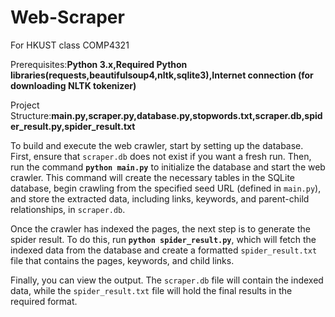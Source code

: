 # Web-Scraper
For HKUST class COMP4321

Prerequisites:**Python 3.x,Required Python libraries(requests,beautifulsoup4,nltk,sqlite3),Internet connection (for downloading NLTK tokenizer)**

Project Structure:**main.py,scraper.py,database.py,stopwords.txt,scraper.db,spider_result.py,spider_result.txt**

To build and execute the web crawler, start by setting up the database. First, ensure that `scraper.db` does not exist if you want a fresh run. Then, run the command **`python main.py`** to initialize the database and start the web crawler. This command will create the necessary tables in the SQLite database, begin crawling from the specified seed URL (defined in `main.py`), and store the extracted data, including links, keywords, and parent-child relationships, in `scraper.db`.

Once the crawler has indexed the pages, the next step is to generate the spider result. To do this, run **`python spider_result.py`**, which will fetch the indexed data from the database and create a formatted `spider_result.txt` file that contains the pages, keywords, and child links.

Finally, you can view the output. The `scraper.db` file will contain the indexed data, while the `spider_result.txt` file will hold the final results in the required format.
